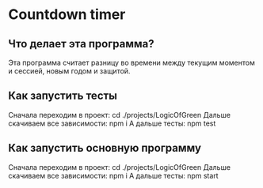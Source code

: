 # Countdown timer

## Что делает эта программа?
Эта программа считает разницу во времени между текущим моментом и сессией, новым годом и защитой.

## Как запустить тесты
Сначала переходим в проект: cd ./projects/LogicOfGreen
Дальше скачиваем все зависимости: npm i
А дальше тесты: npm test

## Как запустить основную программу
Сначала переходим в проект: cd ./projects/LogicOfGreen
Дальше скачиваем все зависимости: npm i
А дальше тесты: npm start